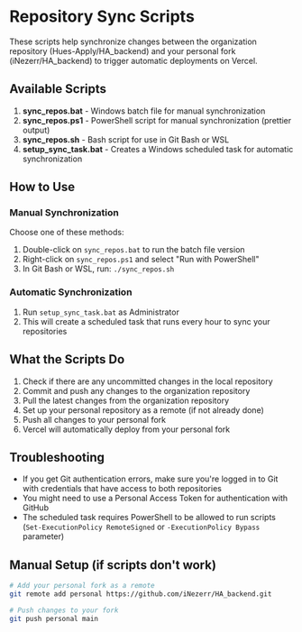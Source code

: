 # Repository Sync Scripts

These scripts help synchronize changes between the organization repository (Hues-Apply/HA_backend) and your personal fork (iNezerr/HA_backend) to trigger automatic deployments on Vercel.

## Available Scripts

1. **sync_repos.bat** - Windows batch file for manual synchronization
2. **sync_repos.ps1** - PowerShell script for manual synchronization (prettier output)
3. **sync_repos.sh** - Bash script for use in Git Bash or WSL
4. **setup_sync_task.bat** - Creates a Windows scheduled task for automatic synchronization

## How to Use

### Manual Synchronization

Choose one of these methods:

1. Double-click on `sync_repos.bat` to run the batch file version
2. Right-click on `sync_repos.ps1` and select "Run with PowerShell"
3. In Git Bash or WSL, run: `./sync_repos.sh`

### Automatic Synchronization

1. Run `setup_sync_task.bat` as Administrator
2. This will create a scheduled task that runs every hour to sync your repositories

## What the Scripts Do

1. Check if there are any uncommitted changes in the local repository
2. Commit and push any changes to the organization repository
3. Pull the latest changes from the organization repository
4. Set up your personal repository as a remote (if not already done)
5. Push all changes to your personal fork
6. Vercel will automatically deploy from your personal fork

## Troubleshooting

- If you get Git authentication errors, make sure you're logged in to Git with credentials that have access to both repositories
- You might need to use a Personal Access Token for authentication with GitHub
- The scheduled task requires PowerShell to be allowed to run scripts (`Set-ExecutionPolicy RemoteSigned` or `-ExecutionPolicy Bypass` parameter)

## Manual Setup (if scripts don't work)

```bash
# Add your personal fork as a remote
git remote add personal https://github.com/iNezerr/HA_backend.git

# Push changes to your fork
git push personal main
```

